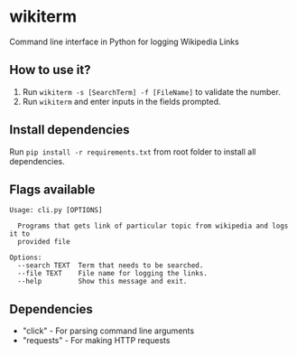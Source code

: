 # wikiterm
Command line interface in Python for logging Wikipedia Links

## How to use it?

1. Run `wikiterm -s [SearchTerm] -f [FileName]` to validate the number.
2. Run `wikiterm` and enter inputs in the fields prompted.

## Install dependencies

Run `pip install -r requirements.txt` from root folder to install all dependencies.

## Flags available

```
Usage: cli.py [OPTIONS]

  Programs that gets link of particular topic from wikipedia and logs it to
  provided file

Options:
  --search TEXT  Term that needs to be searched.
  --file TEXT    File name for logging the links.
  --help         Show this message and exit.

```

## Dependencies

* "click" - For parsing command line arguments
* "requests" - For making HTTP requests

